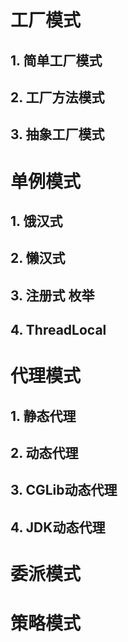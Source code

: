 # **工厂模式**
## 1. 简单工厂模式
## 2. 工厂方法模式
## 3. 抽象工厂模式

# **单例模式**
## 1. 饿汉式
## 2. 懒汉式
## 3. 注册式 枚举
## 4. ThreadLocal


# **代理模式**
## 1. 静态代理
## 2. 动态代理
## 3. CGLib动态代理
## 4. JDK动态代理

# **委派模式**
# **策略模式**
